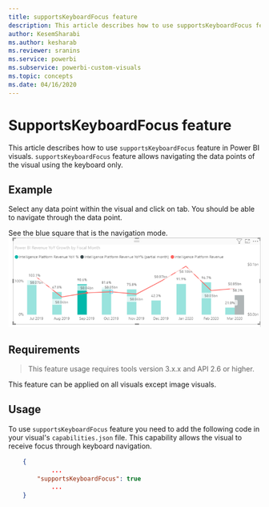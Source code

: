 ```yaml
---
title: supportsKeyboardFocus feature
description: This article describes how to use supportsKeyboardFocus feature in Power BI visuals.
author: KesemSharabi
ms.author: kesharab
ms.reviewer: sranins
ms.service: powerbi
ms.subservice: powerbi-custom-visuals
ms.topic: concepts
ms.date: 04/16/2020
---
```


# SupportsKeyboardFocus feature
This article describes how to use `supportsKeyboardFocus` feature in Power BI visuals.
`supportsKeyboardFocus` feature allows navigating the data points of the visual using the keyboard only.

## Example
Select any data point within the visual and click on tab. You should be able to navigate through the data point.

See the blue square that is the navigation mode.
![](./media/supportsKeyboardFocus-feature/example.png)

## Requirements
> This feature usage requires tools version 3.x.x and API 2.6 or higher.

This feature can be applied on all visuals except image visuals.

## Usage
To use `supportsKeyboardFocus` feature you need to add the following code in your visual's `capabilities.json` file.
This capability allows the visual to receive focus through keyboard navigation.

```json
    {   
            ...
        "supportsKeyboardFocus": true
            ...
    }

```